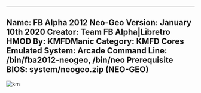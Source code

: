 -----------------------
Name: FB Alpha 2012 Neo-Geo
Version: January 10th 2020
Creator: Team FB Alpha|Libretro
HMOD By: KMFDManic
Category: KMFD Cores
Emulated System: Arcade
Command Line: /bin/fba2012-neogeo, /bin/neo
Prerequisite BIOS: system/neogeo.zip (NEO-GEO)  
-----------------------
![km](https://i.imgur.com/M1WPJfd.png)
